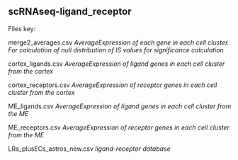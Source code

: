 ## scRNAseq-ligand_receptor

Files key:

merge2_averages.csv
<i>AverageExpression of each gene in each cell cluster. 
For calculation of null distribution of IS values for significance calculation</i>

cortex_ligands.csv
<i>AverageExpression of ligand genes in each cell cluster from the cortex
 </i>

cortex_receptors.csv
<i>AverageExpression of receptor genes in each cell cluster from the cortex
</i>

ME_ligands.csv
<i>AverageExpression of ligand genes in each cell cluster from the ME </i>


ME_receptors.csv
<i>AverageExpression of receptor genes in each cell cluster from the ME</i>


LRs_plusECs_astros_new.csv
<i> ligand-receptor database </i>
